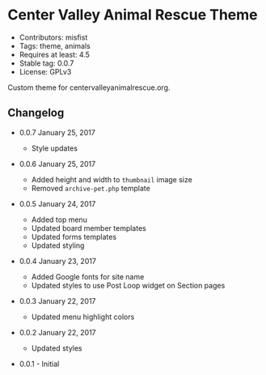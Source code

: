 # Center Valley Animal Rescue Theme

* Contributors: misfist
* Tags: theme, animals
* Requires at least: 4.5
* Stable tag: 0.0.7
* License: GPLv3

Custom theme for centervalleyanimalrescue.org.

## Changelog

* 0.0.7 January 25, 2017
  * Style updates

* 0.0.6 January 25, 2017
  * Added height and width to `thumbnail` image size
  * Removed `archive-pet.php` template

* 0.0.5 January 24, 2017
  * Added top menu
  * Updated board member templates
  * Updated forms templates
  * Updated styling

* 0.0.4 January 23, 2017
  * Added Google fonts for site name
  * Updated styles to use Post Loop widget on Section pages

* 0.0.3 January 22, 2017
  * Updated menu highlight colors

* 0.0.2 January 22, 2017
  * Updated styles

* 0.0.1 - Initial
